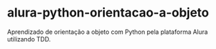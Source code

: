 # alura-python-orientacao-a-objeto
Aprendizado de orientação a objeto com Python pela plataforma Alura utilizando TDD.
